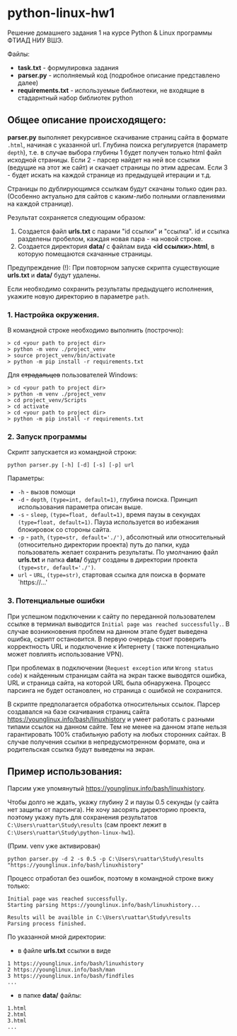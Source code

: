 # python-linux-hw1
Решение домашнего задания 1 на курсе Python & Linux программы ФТИАД НИУ ВШЭ.

Файлы:
- **task.txt** - формулировка задания
- **parser.py** - исполняемый код (подробное описание представлено далее)
- **requirements.txt** - используемые библиотеки, не входящие в стадарнтный набор библиотек python

## Общее описание происходящего:

**parser.py** выполняет рекурсивное скачивание страниц сайта в формате `.html`, начиная с указанной url. 
Глубина поиска регулируется (параметр `depth`), т.е. в случае выбора глубины 1 будет получен только html файл исходной страницы. 
Если 2 - парсер найдет на ней все ссылки (ведущие на этот же сайт) и скачает страницы по этим адресам. 
Если 3 - будет искать на каждой странице из предыдущей итерации и т.д. 

Страницы по дублирующимся ссылкам будут скачаны только один раз. 
(Особенно актуально для сайтов с каким-либо полными оглавлениями на каждой странице).

Результат сохраняется следующим образом:
1. Создается файл **urls.txt** с парами "id ссылки" и "ссылка". id и ссылка разделены пробелом, каждая новая пара - на новой строке.
2. Создается директория **data/** с файлам вида **<id ссылки>.html**, в которую помещаются скачанные страницы. 

Предупреждение (!):
При повторном запуске скрипта существующие **urls.txt** и **data/** будут удалены. 

Если необходимо сохранить результаты предыдущего исполнения, укажите новую директорию
в параметре `path`.

### 1. Настройка окружения. 

В командной строке необходимо выполнить (построчно): 

```
> cd <your path to project dir>
> python -m venv ./project_venv
> source project_venv/bin/activate
> python -m pip install -r requirements.txt
```
Для ~~страдальцев~~ пользователей Windows:
```
> cd <your path to project dir>
> python -m venv ./project_venv
> cd project_venv/Scripts
> cd activate
> cd <your path to project dir>
> python -m pip install -r requirements.txt
```


### 2. Запуск программы

Скрипт запускается из командной строки:

```python parser.py [-h] [-d] [-s] [-p] url```

Параметры:
- `-h` - вызов помощи 
- `-d` - `depth`, `(type=int, default=1)`, глубина поиска. Принцип использования параметра описан выше.
- `-s` - `sleep`, `(type=float, default=1)`, время паузы в секундах `(type=float, default=1)`. Пауза используется во избежания блокировок со стороны сайта.
- `-p` - `path`, `(type=str, default='./')`, абсолютный или относительный (относительно директории проекта) путь до папки, куда пользователь желает сохранить результаты. По умолчанию файл **urls.txt** и папка **data/** будут созданы в директории проекта `(type=str, default='./')`.
- `url` - `URL`, `(type=str)`, стартовая ссылка для поиска в формате `https://...'

### 3. Потенциальные ошибки

При успешном подключении к сайту по переданной пользователем ссылке в терминал выводится 
`Initial page was reached successfully.`. В случае возникновения проблем на данном этапе будет 
выведена ошибка, скрипт остановится. В первую очередь стоит проверить корректность URL и подключение к Интернету (
также потенциально может повлиять использование VPN). 

При проблемах в подключении (`Request exception` или `Wrong status code`) к найденным страницам сайта на экран
также выводятся ошибка, URL и страница сайта, на которой URL была обнаружена. Процесс парсинга не будет остановлен,
но страница с ошибкой не сохранится.

В скрипте предполагается обработка относительных ссылок. Парсер создавался на базе 
скачивания страниц сайта https://younglinux.info/bash/linuxhistory и умеет работать с разными
типами ссылок на данном сайте. Тем не менее на данном этапе нельзя гарантировать 100% стабильную работу
на любых сторонних сайтах. В случае получения ссылки в непредусмотренном формате, она и родительская ссылка
будут выведены на экран.

## Пример использования:

Парсим уже упомянутый https://younglinux.info/bash/linuxhistory. 

Чтобы долго не ждать, укажу глубину 2 и паузы 0.5 секунды (у сайта нет защиты от парсинга).
Не хочу засорять директорию проекта, поэтому укажу путь для сохранения результатов 
`C:\Users\ruattar\Study\results` (сам проект лежит в `C:\Users\ruattar\Study\python-linux-hw1`).

(Прим. venv уже активирован)

```
python parser.py -d 2 -s 0.5 -p C:\Users\ruattar\Study\results "https://younglinux.info/bash/linuxhistory"
```

Процесс отработал без ошибок, поэтому в командной строке вижу только:

```
Initial page was reached successfully.
Starting parsing https://younglinux.info/bash/linuxhistory...

Results will be availble in C:\Users\ruattar\Study\results
Parsing process finished.
```

По указанной мной директории:
- в файле **urls.txt** ссылки в виде 
```
1 https://younglinux.info/bash/linuxhistory
2 https://younglinux.info/bash/man
3 https://younglinux.info/bash/findfiles
...
```
- в папке **data/** файлы:
```
1.html
2.html
3.html
...
```
